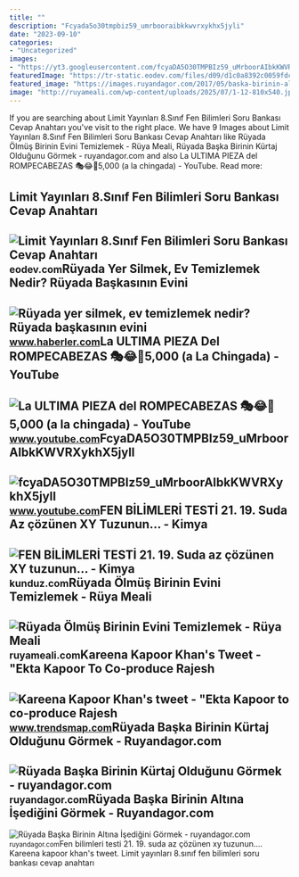 ```yaml
---
title: ""
description: "Fcyada5o30tmpbiz59_umrbooraibkkwvrxykhx5jyli"
date: "2023-09-10"
categories:
- "Uncategorized"
images:
- "https://yt3.googleusercontent.com/fcyaDA5O30TMPBIz59_uMrboorAIbkKWVRXykhX5jylI_mHsQMtKYRKrSU6WFKQalZc67BxTzAc=s900-c-k-c0x00ffffff-no-rj"
featuredImage: "https://tr-static.eodev.com/files/d09/d1c0a8392c0059fdc6db14ebc264c617.jpg"
featured_image: "https://images.ruyandagor.com/2017/05/baska-birinin-altina-isedigini-gormek-0023.jpg"
image: "http://ruyameali.com/wp-content/uploads/2025/07/1-12-810x540.jpg"
---
```


If you are searching about Limit Yayınları 8.Sınıf Fen Bilimleri Soru Bankası Cevap Anahtarı you've visit to the right place. We have 9 Images about Limit Yayınları 8.Sınıf Fen Bilimleri Soru Bankası Cevap Anahtarı like Rüyada Ölmüş Birinin Evini Temizlemek - Rüya Meali, Rüyada Başka Birinin Kürtaj Olduğunu Görmek - ruyandagor.com and also La ULTIMA PIEZA del ROMPECABEZAS 🎭😂🧘5,000 (a la chingada) - YouTube. Read more:

Limit Yayınları 8.Sınıf Fen Bilimleri Soru Bankası Cevap Anahtarı
-----------------------------------------------------------------

 ![Limit Yayınları 8.Sınıf Fen Bilimleri Soru Bankası Cevap Anahtarı](https://tr-static.eodev.com/files/d09/d1c0a8392c0059fdc6db14ebc264c617.jpg) <small>eodev.com</small>Rüyada Yer Silmek, Ev Temizlemek Nedir? Rüyada Başkasının Evini
---------------------------------------------------------------

 ![Rüyada yer silmek, ev temizlemek nedir? Rüyada başkasının evini](https://i.hbrcdn.com/haber/2020/10/21/ruyada-temizlik-yapmak-ne-anlama-gelir-ruyada-su-13682376_5496_amp.jpg) <small>www.haberler.com</small>La ULTIMA PIEZA Del ROMPECABEZAS 🎭😂🧘5,000 (a La Chingada) - YouTube
-------------------------------------------------------------------

 ![La ULTIMA PIEZA del ROMPECABEZAS 🎭😂🧘5,000 (a la chingada) - YouTube](https://i.ytimg.com/vi/KdZ3OosEZ6s/hq2.jpg?sqp=-oaymwEoCOADEOgC8quKqQMcGADwAQH4Ad4EgAK4CIoCDAgAEAEYZSBMKGMwDw==&rs=AOn4CLCfzFvJaPoNerKMbSKycXF-fCyaDA) <small>www.youtube.com</small>FcyaDA5O30TMPBIz59\_uMrboorAIbkKWVRXykhX5jylI
---------------------------------------------

 ![fcyaDA5O30TMPBIz59_uMrboorAIbkKWVRXykhX5jylI](https://yt3.googleusercontent.com/fcyaDA5O30TMPBIz59_uMrboorAIbkKWVRXykhX5jylI_mHsQMtKYRKrSU6WFKQalZc67BxTzAc=s900-c-k-c0x00ffffff-no-rj) <small>www.youtube.com</small>FEN BİLİMLERİ TESTİ 21. 19. Suda Az çözünen XY Tuzunun... - Kimya
-----------------------------------------------------------------

 ![FEN BİLİMLERİ TESTİ 21. 19. Suda az çözünen XY tuzunun... - Kimya](https://media.kunduz.com/media/question/seo/raw/20220510093204286107-675854.jpg?h=512) <small>kunduz.com</small>Rüyada Ölmüş Birinin Evini Temizlemek - Rüya Meali
--------------------------------------------------

 ![Rüyada Ölmüş Birinin Evini Temizlemek - Rüya Meali](http://ruyameali.com/wp-content/uploads/2025/07/1-12-810x540.jpg) <small>ruyameali.com</small>Kareena Kapoor Khan's Tweet - "Ekta Kapoor To Co-produce Rajesh
---------------------------------------------------------------

 ![Kareena Kapoor Khan's tweet - "Ekta Kapoor to co-produce Rajesh](https://pbs.twimg.com/media/Fcyada8X0AANSFu.jpg) <small>www.trendsmap.com</small>Rüyada Başka Birinin Kürtaj Olduğunu Görmek - Ruyandagor.com
------------------------------------------------------------

 ![Rüyada Başka Birinin Kürtaj Olduğunu Görmek - ruyandagor.com](https://images.ruyandagor.com/2017/05/baska-birinin-kurtaj-oldugunu-gormek-2256.jpg) <small>ruyandagor.com</small>Rüyada Başka Birinin Altına İşediğini Görmek - Ruyandagor.com
-------------------------------------------------------------

 ![Rüyada Başka Birinin Altına İşediğini Görmek - ruyandagor.com](https://images.ruyandagor.com/2017/05/baska-birinin-altina-isedigini-gormek-0023.jpg) <small>ruyandagor.com</small>Fen bi̇li̇mleri̇ testi̇ 21. 19. suda az çözünen xy tuzunun.... Kareena kapoor khan's tweet. Limit yayınları 8.sınıf fen bilimleri soru bankası cevap anahtarı
